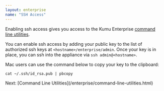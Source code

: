 ```yaml
---
layout: enterprise
name: "SSH Access"
---
```


Enabling ssh access gives you access to the Kumu Enterprise <a href="/enterprise/command-line-utilities.html">command line utilities</a>.

You can enable ssh access by adding your public key to the list of authorized
ssh keys at `<hostname>/enterprise/admin`. Once your key is in place, you can
ssh into the appliance via `ssh admin@<hostname>`.

Mac users can use the command below to copy your key to the clipboard:

```
cat ~/.ssh/id_rsa.pub | pbcopy
```

<footer class="page-footer">
  <div class="next">Next: [Command Line Utilities](/enterprise/command-line-utilities.html)</div>
</footer>
